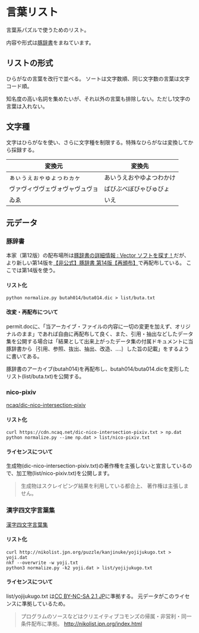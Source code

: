 # 言葉リスト
言葉系パズルで使うためのリスト。

内容や形式は[豚辞書](https://www.vector.co.jp/soft/dl/dos/game/se018509.html)をまねています。


## リストの形式
ひらがなの言葉を改行で並べる。
ソートは文字数順、同じ文字数の言葉は文字コード順。

知名度の高い名詞を集めたいが、それ以外の言葉も排除しない。ただし1文字の言葉は入れない。


## 文字種
文字はひらがなを使い、さらに文字種を制限する。特殊なひらがなは変換してから採録する。

| 変換元 | 変換先 |
| ---- | ---- |
| ぁぃぅぇぉゃゅょっゎヵヶ | あいうえおやゆよつわかけ |
| ヴァヴィヴヴェヴォヴャヴュヴョ | ばびぶべぼびゃびゅびょ |
| ゐゑ | いえ |


## 元データ
### 豚辞書
本家（第12版）の配布場所は[豚辞書の詳細情報 : Vector ソフトを探す！](https://www.vector.co.jp/soft/dl/dos/game/se018509.html)だが、より新しい第14版を[【非公式】豚辞書 第14版【再頒布】](https://kinosei.ml/2015/02/11/%E3%80%90%E9%9D%9E%E5%85%AC%E5%BC%8F%E3%80%91%E8%B1%9A%E8%BE%9E%E6%9B%B8-%E7%AC%AC14%E7%89%88%E3%80%90%E5%86%8D%E9%A0%92%E5%B8%83%E3%80%91/)で再配布している。
ここでは第14版を使う。

#### リスト化
```
python normalize.py butah014/buta014.dic > list/buta.txt
```

#### 改変・再配布について
permit.docに、「当アーカイブ・ファイルの内容に一切の変更を加えず、オリジナルのまま」であれば自由に再配布して良く、また、引用・抽出などしたデータ集を公開する場合は「結果として出来上がったデータ集の付属ドキュメントに当豚辞書から｛引用、参照、抜出、抽出、改造、‥‥｝した旨の記載」をするように書いてある。

豚辞書のアーカイブ(butah014)を再配布し、butah014/buta014.dicを変形したリスト(list/buta.txt)を公開する。


### nico-pixiv
[ncaq/dic-nico-intersection-pixiv](https://github.com/ncaq/dic-nico-intersection-pixiv)

#### リスト化
```
curl https://cdn.ncaq.net/dic-nico-intersection-pixiv.txt > np.dat
python normalize.py --ime np.dat > list/nico-pixiv.txt
```

#### ライセンスについて
生成物(dic-nico-intersection-pixiv.txt)の著作権を主張しないと宣言しているので、加工物(list/nico-pixiv.txt)を公開します。

> 生成物はスクレイピング結果を利用している都合上、 著作権は主張しません。


### 漢字四文字言葉集
[漢字四文字言葉集](http://nikolist.jpn.org/puzzle/kanjinuke/)

#### リスト化
```
curl http://nikolist.jpn.org/puzzle/kanjinuke/yojijukugo.txt > yoji.dat
nkf --overwrite -w yoji.txt
python3 normalize.py -k2 yoji.dat > list/yojijukugo.txt
```

#### ライセンスについて
list/yojijukugo.txt は[CC BY-NC-SA 2.1 JP](https://creativecommons.org/licenses/by-nc-sa/2.1/jp/)に準拠する。
元データがこのライセンスに準拠しているため。

> プログラムのソースなどはクリエイティブコモンズの帰属・非営利・同一条件配布に準拠。
> http://nikolist.jpn.org/index.html
